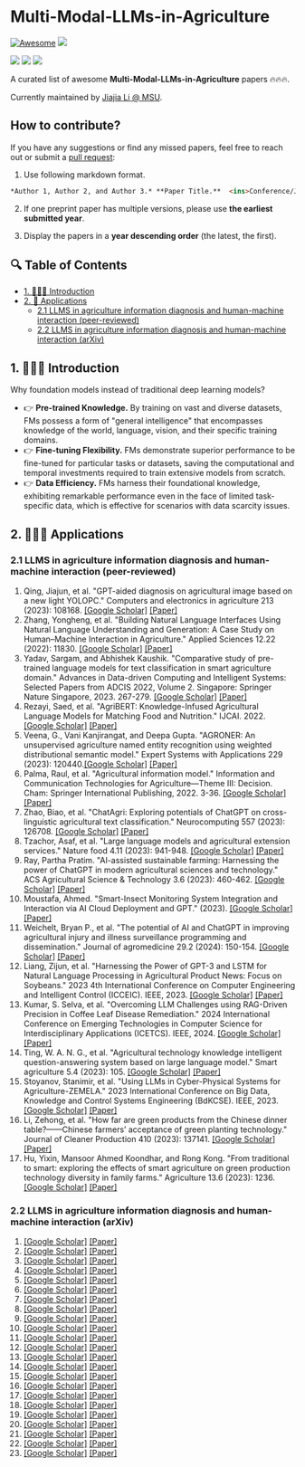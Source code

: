 <!-- omit in toc -->
# Multi-Modal-LLMs-in-Agriculture

[![Awesome](https://awesome.re/badge.svg)](https://github.com/JiajiaLi04/Multi-Modal-LLMs-in-Agriculture
) ![](https://img.shields.io/github/stars/JiajiaLi04/Multi-Modal-LLMs-in-Agriculture?style=social)

![](https://img.shields.io/github/last-commit/JiajiaLi04/Multi-Modal-LLMs-in-Agriculture?color=#00FA9A) ![](https://img.shields.io/badge/PaperNumber-43-blue) ![](https://img.shields.io/badge/PRs-Welcome-red) 

A curated list of awesome **Multi-Modal-LLMs-in-Agriculture** papers 🔥🔥🔥. 

Currently maintained by <ins>[Jiajia Li](xx) @ MSU</ins>. 


<!-- omit in toc -->
## How to contribute?

If you have any suggestions or find any missed papers, feel free to reach out or submit a [pull request](https://github.com/JiajiaLi04/Agriculture-Foundation-Models/pulls):

1. Use following markdown format.

```markdown
*Author 1, Author 2, and Author 3.* **Paper Title.**  <ins>Conference/Journal/Preprint</ins> Year. [[pdf](link)]; [[other resources](link)].
```
<!-- >1. **Paper Title.** *Author 1, Author 2, and Author 3.* Conference/Journal/Preprint Year. [[pdf](link)]. -->

2. If one preprint paper has multiple versions, please use **the earliest submitted year**.
   
3. Display the papers in a **year descending order** (the latest, the first).


<!-- omit in toc -->
## 🔍 Table of Contents 

- [1. 💁🏽‍♀️ Introduction](#1-️-introduction)
- [2. 🤖 Applications](#2--applications)
  - [2.1 LLMS in agriculture information diagnosis and human-machine interaction (peer-reviewed)](#21-LLMS-in-agriculture-information-diagnosis-and-human-machine-interaction-(peer-reviewed))
  - [2.2 LLMS in agriculture information diagnosis and human-machine interaction (arXiv)](#22-LLMS-in-agriculture-information-diagnosis-and-human-machine-interaction-(arXiv))


## 1. 💁🏽‍♀️ Introduction
Why foundation models instead of traditional deep learning models?
- 👉 **Pre-trained Knowledge.** By training on vast and diverse datasets, FMs possess a form of "general intelligence" that encompasses knowledge of the world, language, vision, and their specific training domains.
- 👉 **Fine-tuning Flexibility.** FMs demonstrate superior performance to be fine-tuned for particular tasks or datasets, saving the computational and temporal investments required to train extensive models from scratch.
- 👉 **Data Efficiency.** FMs harness their foundational knowledge, exhibiting remarkable performance even in the face of limited task-specific data, which is effective for scenarios with data scarcity issues. 

## 2. 💁🏽‍♀️ Applications
### 2.1 LLMS in agriculture information diagnosis and human-machine interaction (peer-reviewed)
1. Qing, Jiajun, et al. "GPT-aided diagnosis on agricultural image based on a new light YOLOPC." Computers and electronics in agriculture 213 (2023): 108168. [[Google Scholar]](https://scholar.google.com/scholar?hl=en&as_sdt=0%2C23&q=GPT-aided+diagnosis+on+agricultural+image+based+on+a+new+light+YOLOPC&btnG=) [[Paper]](https://www.sciencedirect.com/science/article/pii/S0168169923005562)
2. Zhang, Yongheng, et al. "Building Natural Language Interfaces Using Natural Language Understanding and Generation: A Case Study on Human–Machine Interaction in Agriculture." Applied Sciences 12.22 (2022): 11830. [[Google Scholar]](https://scholar.google.com/scholar?hl=en&as_sdt=0%2C23&q=Building+Natural+Language+Interfaces+Using+Natural+Language+Understanding+and+Generation%3A+A+Case+Study+on+Human%E2%80%93Machine+Interaction+in+Agriculture&btnG=) [[Paper]](https://www.mdpi.com/2076-3417/12/22/11830)
3. Yadav, Sargam, and Abhishek Kaushik. "Comparative study of pre-trained language models for text classification in smart agriculture domain." Advances in Data-driven Computing and Intelligent Systems: Selected Papers from ADCIS 2022, Volume 2. Singapore: Springer Nature Singapore, 2023. 267-279. [[Google Scholar]](https://scholar.google.com/scholar?hl=en&as_sdt=0%2C23&q=Comparative+study+of+pre-trained+language+models+for+text+classification+in+smart+agriculture+domain&btnG=) [[Paper]](https://link.springer.com/chapter/10.1007/978-981-99-0981-0_21)
4. Rezayi, Saed, et al. "AgriBERT: Knowledge-Infused Agricultural Language Models for Matching Food and Nutrition." IJCAI. 2022. [[Google Scholar]](https://scholar.google.com/scholar?hl=en&as_sdt=0%2C23&q=AgriBERT%3A+Knowledge-Infused+Agricultural+Language+Models+for+Matching+Food+and+Nutrition.&btnG=) [[Paper]](https://www.researchgate.net/profile/Amulya-Yadav-2/publication/362052926_Forecasting_the_Number_of_Tenants_At-Risk_of_Formal_Eviction_A_Machine_Learning_Approach_to_Inform_Public_Policy/links/642eef0320f25554da139319/Forecasting-the-Number-of-Tenants-At-Risk-of-Formal-Eviction-A-Machine-Learning-Approach-to-Inform-Public-Policy.pdf)
5. Veena, G., Vani Kanjirangat, and Deepa Gupta. "AGRONER: An unsupervised agriculture named entity recognition using weighted distributional semantic model." Expert Systems with Applications 229 (2023): 120440.[[Google Scholar]](https://scholar.google.com/scholar?hl=en&as_sdt=0%2C23&q=AGRONER%3A+An+unsupervised+agriculture+named+entity+recognition+using+weighted+distributional+semantic+model&btnG=) [[Paper]](https://www.sciencedirect.com/science/article/pii/S0957417423009429)
6. Palma, Raul, et al. "Agricultural information model." Information and Communication Technologies for Agriculture—Theme III: Decision. Cham: Springer International Publishing, 2022. 3-36. [[Google Scholar]](https://scholar.google.com/scholar?hl=en&as_sdt=0%2C23&q=Palma%2C+Raul%2C+et+al.+%22Agricultural+information+model.%22+Information+and+Communication+Technologies+for+Agriculture%E2%80%94Theme+III%3A+Decision.+Cham%3A+Springer+International+Publishing%2C+2022.+3-36.&btnG=) [[Paper]](https://link.springer.com/chapter/10.1007/978-3-030-84152-2_1)
7. Zhao, Biao, et al. "ChatAgri: Exploring potentials of ChatGPT on cross-linguistic agricultural text classification." Neurocomputing 557 (2023): 126708. [[Google Scholar]](https://scholar.google.com/scholar?hl=en&as_sdt=0%2C23&q=ChatAgri%3A+Exploring+potentials+of+ChatGPT+on+cross-linguistic+agricultural+text+classification&btnG=) [[Paper]](https://www.sciencedirect.com/science/article/pii/S0925231223008317)
8. Tzachor, Asaf, et al. "Large language models and agricultural extension services." Nature food 4.11 (2023): 941-948. [[Google Scholar]](https://scholar.google.com/scholar?hl=en&as_sdt=0%2C23&q=Large+language+models+and+agricultural+extension+services&btnG=) [[Paper]](https://www.nature.com/articles/s43016-023-00867-x.pdf)
9. Ray, Partha Pratim. "AI-assisted sustainable farming: Harnessing the power of ChatGPT in modern agricultural sciences and technology." ACS Agricultural Science & Technology 3.6 (2023): 460-462. [[Google Scholar]](https://scholar.google.com/scholar?hl=en&as_sdt=0%2C23&q=AI-assisted+sustainable+farming%3A+Harnessing+the+power+of+ChatGPT+in+modern+agricultural+sciences+and+technology&btnG=) [[Paper]](https://pubs.acs.org/doi/full/10.1021/acsagscitech.3c00145)
10. Moustafa, Ahmed. "Smart-Insect Monitoring System Integration and Interaction via AI Cloud Deployment and GPT." (2023). [[Google Scholar]](https://scholar.google.com/scholar?hl=en&as_sdt=0%2C23&q=Smart-Insect+Monitoring+System+Integration+and+Interaction+via+AI+Cloud+Deployment+and+GPT&btnG=) [[Paper]](https://scholarworks.uark.edu/csceuht/127/)
11. Weichelt, Bryan P., et al. "The potential of AI and ChatGPT in improving agricultural injury and illness surveillance programming and dissemination." Journal of agromedicine 29.2 (2024): 150-154. [[Google Scholar]](https://scholar.google.com/scholar?hl=en&as_sdt=0%2C23&q=The+potential+of+AI+and+ChatGPT+in+improving+agricultural+injury+and+illness+surveillance+programming+and+dissemination&btnG=) [[Paper]](https://www.tandfonline.com/doi/full/10.1080/1059924X.2023.2284959)
12. Liang, Zijun, et al. "Harnessing the Power of GPT-3 and LSTM for Natural Language Processing in Agricultural Product News: Focus on Soybeans." 2023 4th International Conference on Computer Engineering and Intelligent Control (ICCEIC). IEEE, 2023. [[Google Scholar]](https://scholar.google.com/scholar?hl=en&as_sdt=0%2C23&q=Harnessing+the+Power+of+GPT-3+and+LSTM+for+Natural+Language+Processing+in+Agricultural+Product+News%3A+Focus+on+Soybeans&btnG=) [[Paper]](https://ieeexplore.ieee.org/abstract/document/10426673)
13. Kumar, S. Selva, et al. "Overcoming LLM Challenges using RAG-Driven Precision in Coffee Leaf Disease Remediation." 2024 International Conference on Emerging Technologies in Computer Science for Interdisciplinary Applications (ICETCS). IEEE, 2024. [[Google Scholar]](https://scholar.google.com/scholar?hl=en&as_sdt=0%2C23&q=Overcoming+llm+challenges+using+rag-driven+precision+in+coffee+leaf+disease+remediation&btnG=) [[Paper]](https://ieeexplore.ieee.org/abstract/document/10543859)
14. Ting, W. A. N. G., et al. "Agricultural technology knowledge intelligent question-answering system based on large language model." Smart agriculture 5.4 (2023): 105. [[Google Scholar]](https://scholar.google.com/scholar?hl=en&as_sdt=0%2C23&q=Agricultural+technology+knowledge+intelligent+question-answering+system+based+on+large+language+model&btnG=) [[Paper]](https://www.smartag.net.cn/EN/abstract/abstract22206.shtml)
15. Stoyanov, Stanimir, et al. "Using LLMs in Cyber-Physical Systems for Agriculture-ZEMELA." 2023 International Conference on Big Data, Knowledge and Control Systems Engineering (BdKCSE). IEEE, 2023. [[Google Scholar]](https://scholar.google.com/scholar?hl=en&as_sdt=0%2C23&q=Using+llms+in+cyber-physical+systems+for+agriculturezemela&btnG=) [[Paper]](https://ieeexplore.ieee.org/abstract/document/10339738)
16. Li, Zehong, et al. "How far are green products from the Chinese dinner table?——Chinese farmers’ acceptance of green planting technology." Journal of Cleaner Production 410 (2023): 137141. [[Google Scholar]](https://scholar.google.com/scholar?hl=en&as_sdt=0%2C23&q=How+far+are+green+products+from+the+Chinese+dinner+table%3F%E2%80%94%E2%80%94Chinese+farmers%27+acceptance+of+green+planting+technology&btnG=) [[Paper]](https://www.sciencedirect.com/science/article/pii/S0959652623012994)
17. Hu, Yixin, Mansoor Ahmed Koondhar, and Rong Kong. "From traditional to smart: exploring the effects of smart agriculture on green production technology diversity in family farms." Agriculture 13.6 (2023): 1236. [[Google Scholar]](https://scholar.google.com/scholar?hl=en&as_sdt=0%2C23&q=From+traditional+to+smart%3A+exploring+the+effects+of+smart+agriculture+on+green+production+technology+diversity+in+family+farms&btnG=) [[Paper]](https://www.mdpi.com/2077-0472/13/6/1236)




### 2.2 LLMS in agriculture information diagnosis and human-machine interaction (arXiv)
1. [[Google Scholar]]() [[Paper]]()
2. [[Google Scholar]]() [[Paper]]()
3. [[Google Scholar]]() [[Paper]]()
4. [[Google Scholar]]() [[Paper]]()
5. [[Google Scholar]]() [[Paper]]()
6. [[Google Scholar]]() [[Paper]]()
7. [[Google Scholar]]() [[Paper]]()
8. [[Google Scholar]]() [[Paper]]()
9. [[Google Scholar]]() [[Paper]]()
10. [[Google Scholar]]() [[Paper]]()
11. [[Google Scholar]]() [[Paper]]()
12. [[Google Scholar]]() [[Paper]]()
13. [[Google Scholar]]() [[Paper]]()
14. [[Google Scholar]]() [[Paper]]()
15. [[Google Scholar]]() [[Paper]]()
16. [[Google Scholar]]() [[Paper]]()
17. [[Google Scholar]]() [[Paper]]()
18. [[Google Scholar]]() [[Paper]]()
19. [[Google Scholar]]() [[Paper]]()
20. [[Google Scholar]]() [[Paper]]()
21. [[Google Scholar]]() [[Paper]]()
22. [[Google Scholar]]() [[Paper]]()
23. [[Google Scholar]]() [[Paper]]()

